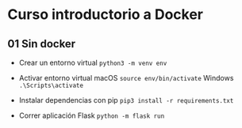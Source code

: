 # Curso introductorio a Docker

## 01 Sin docker

- Crear un entorno virtual
`python3 -m venv env`

- Activar entorno virtual
macOS `source env/bin/activate`
Windows `.\Scripts\activate`

- Instalar dependencias con pip
`pip3 install -r requirements.txt`

- Correr aplicación Flask
`python -m flask run`